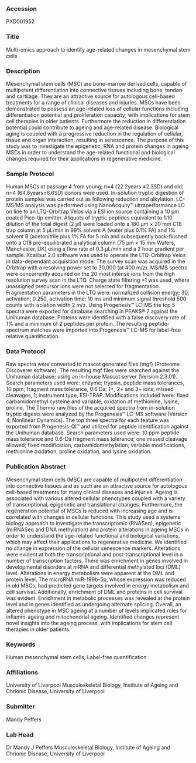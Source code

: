 ### Accession
PXD001952

### Title
Multi-omics approach to identify age-related changes in mesenchymal stem cells

### Description
Mesenchymal stem cells (MSC) are bone-marrow derived cells, capable of multipotent differentiation into connective tissues including bone, tendon and cartilage. They are an attractive source for autologous cell-based treatments for a range of clinical diseases and injuries.  MSCs have been demonstrated to possess an age-related loss of cellular functions including differentiation potential and proliferation capacity; with implications for stem cell therapies in older patients. Furthermore the reduction in differentiation potential could contribute to ageing and age-related disease. Biological aging is coupled with a progressive reduction in the regulation of cellular, tissue and organ interaction, resulting in senescence. The purpose of this study was to investigate the epigenetic, RNA and protein changes in ageing MSCs in order to understand the age-related functional and biological changes required for their applications in regenerative medicine.

### Sample Protocol
Human MSCs at passage 4 from young; n=4 (22.2years ±2.3SD) and old; n=4 (64.8years±6.6SD) donors were used. In-solution tryptic digestion of protein samples was carried out as following reduction and alkylation. LC-MS/MS analysis was performed using NanoAcquity™ ultraperformance LC on line to an LTQ-Orbitrap Velos  via a ESI ion source containing a 10 μm coated Pico-tip emitter. Aliquots of tryptic peptides equivalent to 1:10 dilution of the total digest (2 µl) were loaded onto a 180 μm × 20 mm C18 trap column at 5 μL/min in 99% solvent A (water plus 0.1% FA) and 1% solvent B (acetonitrile plus 1% FA for 5 min and subsequently back-flushed onto a C18 pre-equilibrated analytical column (75 μm × 15 mm Waters, Manchester, UK) using a flow rate of 0.3 μL/min and a 2 hour gradient per sample.    Xcalibur 2.0 software was used to operate the LTQ-Orbitrap Velos in data-dependant acquisition mode. The survey scan was acquired in the Orbitrap with a resolving power set to 30,000 (at 400 m/z). MS/MS spectra were concurrently acquired on the 20 most intense ions from the high resolution survey scan in the LTQ. Charge state filtering >1 was used, where unassigned precursor ions were not selected for fragmentation. Fragmentation parameters in the LTQ were: normalized collision energy; 30, activation; 0.250, activation time; 10 ms and minimum signal threshold 500 counts with isolation width 2 m/z. Using Progenesis™ LC-MS the top 5 spectra were exported for database searching in PEAKS® 7 against the Unihuman database. Proteins were identified with a false discovery rate of 1% and a minimum of 2 peptides per protein. The resulting peptide-spectrum matches were imported into Progenesis™ LC-MS for label-free relative quantification.

### Data Protocol
Raw spectra were converted to mascot generated files (mgf) (Proteome Discoverer software). The resulting mgf files were searched against the Unihuman database; using an in-house Mascot server (Version 2.3.01). Search parameters used were: enzyme; trypsin, peptide mass tolerances, 10 ppm; fragment mass tolerance, 0.6 Da; 1+, 2+ and 3+ ions; missed cleavages, 1; instrument type, ESI-TRAP. Modifications included were: fixed carbamidomethyl cysteine and variable; oxidation of methionine, lysine, proline.  The Thermo raw files of the acquired spectra from in-solution tryptic digests were analyzed by the Progenesis™ LC-MS software (Version 4, Nonlinear Dynamics). The top three spectra for each feature was exported from Progenesis-QI™ and utilized for peptide identification against the Unihuman database. Search parameters used were: 10 ppm peptide mass tolerance and 0.6-Da fragment mass tolerance; one missed cleavage allowed; fixed modification, carbamidomethylation; variable modifications, methionine oxidation, proline oxidation, and lysine oxidation.

### Publication Abstract
Mesenchymal stem cells (MSC) are capable of multipotent differentiation into connective tissues and as such are an attractive source for autologous cell-based treatments for many clinical diseases and injuries. Ageing is associated with various altered cellular phenotypes coupled with a variety of transcriptional, epigenetic and translational changes. Furthermore, the regeneration potential of MSCs is reduced with increasing age and is correlated with changes in cellular functions. This study used a systems biology approach to investigate the transcriptomic (RNASeq), epigenetic (miRNASeq and DNA methylation) and protein alterations in ageing MSCs in order to understand the age-related functional and biological variations, which may affect their applications to regenerative medicine. We identified no change in expression of the cellular senescence markers. Alterations were evident at both the transcriptional and post-transcriptional level in a number of transcription factors. There was enrichment in genes involved in developmental disorders at mRNA and differential methylated loci (DML) level. Alterations in energy metabolism were apparent at the DML and protein level. The microRNA miR-199b-5p, whose expression was reduced in old MSCs, had predicted gene targets involved in energy metabolism and cell survival. Additionally, enrichment of DML and proteins in cell survival was evident. Enrichment in metabolic processes was revealed at the protein level and in genes identified as undergoing alternate splicing. Overall, an altered phenotype in MSC ageing at a number of levels implicated roles for inflamm-ageing and mitochondrial ageing. Identified changes represent novel insights into the ageing process, with implications for stem cell therapies in older patients.

### Keywords
Human mesenchymal stem cells, Label-free quantification

### Affiliations
University of Liverpool
Musculoskeletal Biology, Institute of Ageing and Chrionic Disease, University of Liverpool

### Submitter
Mandy Peffers

### Lab Head
Dr Mandy J Peffers
Musculoskeletal Biology, Institute of Ageing and Chrionic Disease, University of Liverpool


